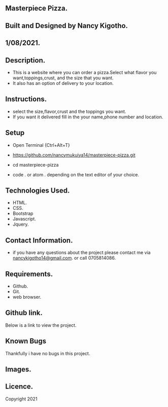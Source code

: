 ## Masterpiece Pizza.
## Built and Designed by Nancy Kigotho.
## 1/08/2021.
## Description.
* This is a website where you can order a pizza.Select what flavor you want,toppings,crust, and the size that you want.
* It also has an option of delivery to your location.
## Instructions.
* select the size,flavor,crust and the toppings you want.
* If you want it delivered fill in the your name,phone number and location.
## Setup

* Open Terminal {Ctrl+Alt+T}

* https://github.com/nancymukuiya14/masterpiece-pizza.git

* cd masterpiece-pizza

* code . or atom . depending on the text editor of your choice.


## Technologies Used.
* HTML.
* CSS.
* Bootstrap
* Javascript.
* Jquery.
## Contact Information.
* if you have any questions about the project please contact me via nancykigotho14@gmail.com.
or call 0705814086.
## Requirements.
* Github.
* Git.
* web browser.
## Github link.
Below is a link to view the project.

## Known Bugs
Thankfully i have no bugs in this project.

## Images.

## Licence.
Copyright 2021 <COPYRIGHT HOLDER>
